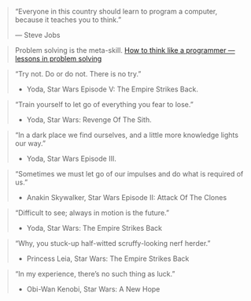 > “Everyone in this country should learn to program a computer, because it teaches you to think.”
>
> — Steve Jobs

> Problem solving is the meta-skill.
> [How to think like a programmer — lessons in problem solving](https://www.freecodecamp.org/news/how-to-think-like-a-programmer-lessons-in-problem-solving-d1d8bf1de7d2)

> “Try not. Do or do not. There is no try.”
>
> - Yoda, Star Wars Episode V: The Empire Strikes Back.

> “Train yourself to let go of everything you fear to lose.”
>
> - Yoda, Star Wars: Revenge Of The Sith.

> “In a dark place we find ourselves, and a little more knowledge lights our way.”
>
> - Yoda, Star Wars Episode III.

> “Sometimes we must let go of our impulses and do what is required of us.”
>
> - Anakin Skywalker, Star Wars Episode II: Attack Of The Clones

> “Difficult to see; always in motion is the future.”
>
> - Yoda, Star Wars: The Empire Strikes Back

> “Why, you stuck-up half-witted scruffy-looking nerf herder.”
>
> - Princess Leia, Star Wars: The Empire Strikes Back

> “In my experience, there’s no such thing as luck.”
>
> - Obi-Wan Kenobi, Star Wars: A New Hope

<!-- advent of code
login by github
ownerproof-3389830-1701432572-23b586ca3b44 -->
